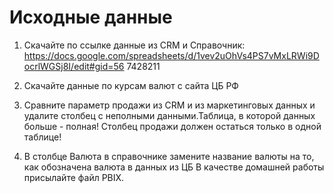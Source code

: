 # Исходные данные

1. Скачайте по ссылке данные из CRM и Справочник:
https://docs.google.com/spreadsheets/d/1vev2uOhVs4PS7vMxLRWi9DocrlWGSj8I/edit#gid=56 7428211

2. Скачайте данные по курсам валют с сайта ЦБ РФ
3. Сравните параметр продажи из CRM и из маркетинговых данных и удалите столбец с неполными данными.Таблица, в которой данных больше - полная!
Столбец продажи должен остаться только в одной таблице!
4. В столбце Валюта в справочнике замените название валюты на то, как обозначена валюта в данных из ЦБ
В качестве домашней работы присылайте файл PBIX.